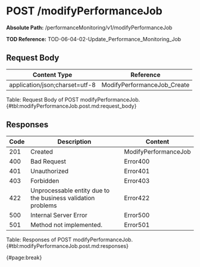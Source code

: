 <!--
    ATTENTION: This file was generated via gradle!
               Do NOT manually edit this file! Any such changes will be overwritten!
-->

# POST /modifyPerformanceJob

**Absolute Path:** /performanceMonitoring/v1/modifyPerformanceJob

**TOD Reference:** TOD-06-04-02-Update_Performance_Monitoring_Job


## Request Body

| Content Type | Reference |
|--------------|-----------|
| application/json;charset=utf-8 | ModifyPerformanceJob_Create |

Table: Request Body of POST modifyPerformanceJob. {#tbl:modifyPerformanceJob.post.md:request_body}

## Responses

| Code | Description | Content |
|------|-------------|---------|
| 201 | Created | ModifyPerformanceJob |
| 400 | Bad Request | Error400 |
| 401 | Unauthorized | Error401 |
| 403 | Forbidden | Error403 |
| 422 | Unprocessable entity due to the business validation problems | Error422 |
| 500 | Internal Server Error | Error500 |
| 501 | Method not implemented. | Error501 |

Table: Responses of POST modifyPerformanceJob. {#tbl:modifyPerformanceJob.post.md:responses}

{#page:break}
